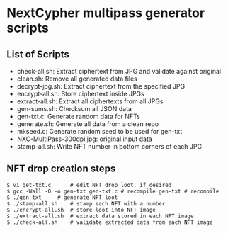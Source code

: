 
# NextCypher multipass generator scripts

## List of Scripts

* check-all.sh: Extract ciphertext from JPG and validate against original
* clean.sh: Remove all generated data files
* decrypt-jpg.sh: Extract ciphertext from the specified JPG
* encrypt-all.sh: Store ciphertext inside JPGs
* extract-all.sh: Extract all ciphertexts from all JPGs
* gen-sums.sh: Checksum all JSON data
* gen-txt.c: Generate random data for NFTs
* generate.sh: Generate all data from a clean repo
* mkseed.c: Generate random seed to be used for gen-txt
* NXC-MultiPass-300dpi.jpg: original input data
* stamp-all.sh: Write NFT number in bottom corners of each JPG

## NFT drop creation steps

```
$ vi get-txt.c		# edit NFT drop loot, if desired
$ gcc -Wall -O -o gen-txt gen-txt.c # recompile gen-txt # recompile
$ ./gen-txt		# generate NFT loot
$ ./stamp-all.sh	# stamp each NFT with a number
$ ./encrypt-all.sh	# store loot into NFT image
$ ./extract-all.sh	# extract data stored in each NFT image
$ ./check-all.sh	# validate extracted data from each NFT image
```
